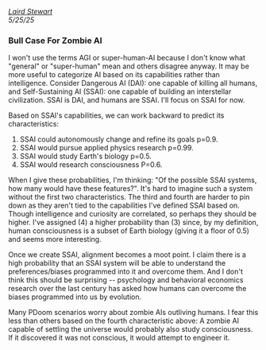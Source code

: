 *[Laird Stewart](index.html)*\
*5/25/25*

### Bull Case For Zombie AI

I won't use the terms AGI or super-human-AI because I don't know what "general" or "super-human" mean and others disagree anyway. It may be more useful to categorize AI based on its capabilities rather than intelligence. Consider Dangerous AI (DAI): one capable of killing all humans, and Self-Sustaining AI (SSAI): one capable of building an interstellar civilization. SSAI is DAI, and humans are SSAI. I'll focus on SSAI for now.

Based on SSAI's capabilities, we can work backward to predict its characteristics:
1. SSAI could autonomously change and refine its goals p=0.9.
2. SSAI would pursue applied physics research p=0.99.
3. SSAI would study Earth's biology p=0.5.
4. SSAI would research consciousness P=0.6.

When I give these probabilities, I'm thinking: "Of the possible SSAI systems, how many would have these features?". It's hard to imagine such a system without the first two characteristics. The third and fourth are harder to pin down as they aren't tied to the capabilities I've defined SSAI based on. Though intelligence and curiosity are correlated, so perhaps they should be higher. I've assigned (4) a higher probability than (3) since, by my definition, human consciousness is a subset of Earth biology (giving it a floor of 0.5) and seems more interesting.

Once we create SSAI, alignment becomes a moot point. I claim there is a high probability that an SSAI system will be able to understand the preferences/biases programmed into it and overcome them. And I don't think this should be surprising -- psychology and behavioral economics research over the last century has asked how humans can overcome the biases programmed into us by evolution.

Many PDoom scenarios worry about zombie AIs outliving humans. I fear this less than others based on the fourth characteristic above: A zombie AI capable of settling the universe would probably also study consciousness. If it discovered it was not conscious, it would attempt to engineer it.
